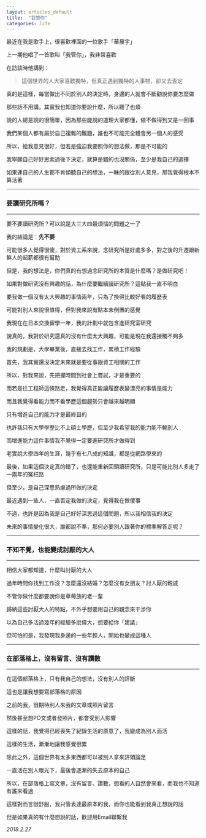 ```yaml
---
layout: articles_default
title:  "我管你"
categories: life
---
```


最近在我是歌手上，很喜歡裡面的一位歌手「華晨宇」

上一期他唱了一首歌叫「我管你」，我非常喜歡

在訪談時他講到：

> 這個世界的人大家喜歡獨特，但真正遇到獨特的人事物，卻又去否定

真的是這樣，每當做出不同於別人的決定時，身邊的人就會不斷勸說你要怎麼做

那些話不用講，其實我也知道你要說什麼，所以聽了也煩

說的人總是說的很簡單，因為那些能說的道理大家都懂，做不做得到又是一回事

我們某個人都有屬於自己複雜的難題，誰也不可能完全體會另一個人的感受

所以，給我意見很好，但若是強迫我要照你的想法做，那是不可能的

我寧願自己好好思索過後下決定，就算是錯的也沒關係，至少是我自己的選擇

如果連自己的人生都不肯傾聽自己的想法，一昧的跟從別人意見，那我覺得根本不算活著

---

### 要讀研究所嗎？

---

要不要讀研究所？可以說是大三大四最煩惱的問題之一了

我的結論是：**先不要**

可能很多人覺得很傻，對於資工系來說，念研究所是好處多多，對之後的升遷跟新鮮人的起薪都很有幫助

但是，我的想法是，你們真的有想過念研究所的本質是什麼嗎？是做研究吧！

如果對做研究沒有興趣的話，為什麼要繼續讀研究所？這點我一直不明白

要我做一個沒有太大興趣的事情兩年，只為了換得比較好看的履歷表

可能對別人來說很值得，但對我來說有點本末倒置的感覺

我現在在日本交換留學一年，我的計劃中就包含進研究室研究

說真的，我對於研究還真的沒有什麼太大興趣，可能是現在我還接觸不夠多

我的規劃是，大學畢業後，直接去找工作，累積工作經驗

首先，我其實還沒決定未來就是要從事跟資工相關的工作

所以，對我來說，先把握時間到社會上嘗試，才是重要的

而若是往工程師這條路走，我覺得真正能讓履歷表變漂亮的事情是能力

而且我覺得看能力而不看學歷這個趨勢只會越來越明顯

只有增進自己的能力才是最終目的

也許我只有大學學歷比不上碩士學歷，但至少我希望我的能力能不輸別人

而增進能力這件事情我不覺得一定要進研究所才做得到

老實說大學四年的生涯，幾乎有七八成的知識，都是從網路學來的

最後，如果這個決定真的錯了，也還能重新回頭讀研究所，只是可能比別人多走了一兩年的冤枉路

但至少，是自己深思熟慮過所做的決定

最近遇到一些人，一直否定我做的決定，覺得我在做傻事

不過，也許是因為我是自己好好深思過這個問題，所以我相信我的決定

未來的事情變化很大，誰都說不準，那何必要別人跟著你的標準解答走呢？

---

### 不知不覺，也能變成討厭的大人

---

相信大家都知道，什麼叫討厭的大人

過年時問你找到工作沒？怎麼還沒結婚？怎麼沒有女朋友？討人厭的親戚

不管你做什麼都要說你是草莓族的老一輩

歸納這些討厭大人的特點，不外乎想要用自己的觀念來干涉你

以為自己多活過幾年的經驗多麽偉大，想要給你「建議」

但可怕的是，我發現我身邊的一些年輕人，開始也變成這種人

---

### 在部落格上，沒有留言、沒有讚數

---

在這個部落格上，只有我自己的想法，沒有別人的評斷

這也是讓我想要寫部落格的原因

之前的我，很期待別人來我的文章或照片留言

然後甚至想PO文或者發照片，都會受別人影響

這樣的話，我覺得已經喪失了紀錄生活的原意了，我變成為別人而活

這樣的生活，漸漸地讓我感覺很累

除此之外，這個世界有太多東西都可以被別人拿來評頭論足

一直活在別人眼光下，最後會逐漸的失去原本的自己

所以，在部落格上寫文章，沒有留言、讚數，想看的人自然會來看，而我也不知道有誰來看過

這樣對而言很舒服，我只管表達最原本的我，而你也能看到我真正想說的話

但是如果真的有什麼想說的話，歡迎用Email聯繫我

*2018.2.27*







